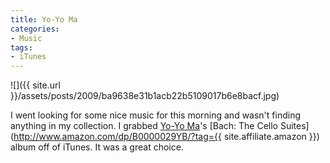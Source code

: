 ```yaml
---
title: Yo-Yo Ma
categories:
- Music
tags:
- iTunes
---
```


![]({{ site.url }}/assets/posts/2009/ba9638e31b1acb22b5109017b6e8bacf.jpg)
  



I went looking for some nice music for this morning and wasn't finding anything in my collection. I grabbed [Yo-Yo Ma](http://www.yo-yoma.com/)'s [Bach: The Cello Suites](http://www.amazon.com/dp/B0000029YB/?tag={{ site.affiliate.amazon }}) album off of iTunes. It was a great choice.
